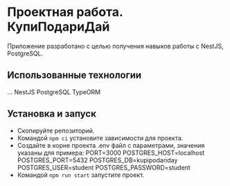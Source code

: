 # Проектная работа. КупиПодариДай

Приложение разработано с целью получения навыков работы с NestJS, PostgreSQL.

## Использованные технологии

...
NestJS
PostgreSQL
TypeORM

## Установка и запуск

- Скопируйте репозиторий.
- Командой `npm ci` установите зависимости для проекта.
- Создайте в корне проекта .env файл с параметрами, значения указаны для примера:
  PORT=3000
  POSTGRES_HOST=localhost
  POSTGRES_PORT=5432
  POSTGRES_DB=kupipodariday
  POSTGRES_USER=student
  POSTGRES_PASSWORD=student
- Командой `npm run start` запустите проект.
